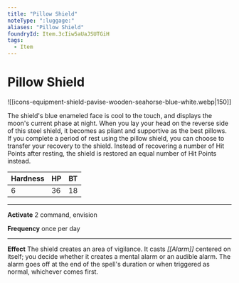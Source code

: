 ```yaml
---
title: "Pillow Shield"
noteType: ":luggage:"
aliases: "Pillow Shield"
foundryId: Item.3cIiw5aUaJSUTGiH
tags:
  - Item
---
```


# Pillow Shield
![[icons-equipment-shield-pavise-wooden-seahorse-blue-white.webp|150]]

The shield's blue enameled face is cool to the touch, and displays the moon's current phase at night. When you lay your head on the reverse side of this steel shield, it becomes as pliant and supportive as the best pillows. If you complete a period of rest using the pillow shield, you can choose to transfer your recovery to the shield. Instead of recovering a number of Hit Points after resting, the shield is restored an equal number of Hit Points instead.

| Hardness | HP | BT |
| --- | --- | --- |
| 6 | 36 | 18 |

* * *

**Activate** 2 command, envision

**Frequency** once per day

* * *

**Effect** The shield creates an area of vigilance. It casts _[[Alarm]]_ centered on itself; you decide whether it creates a mental alarm or an audible alarm. The alarm goes off at the end of the spell's duration or when triggered as normal, whichever comes first.
